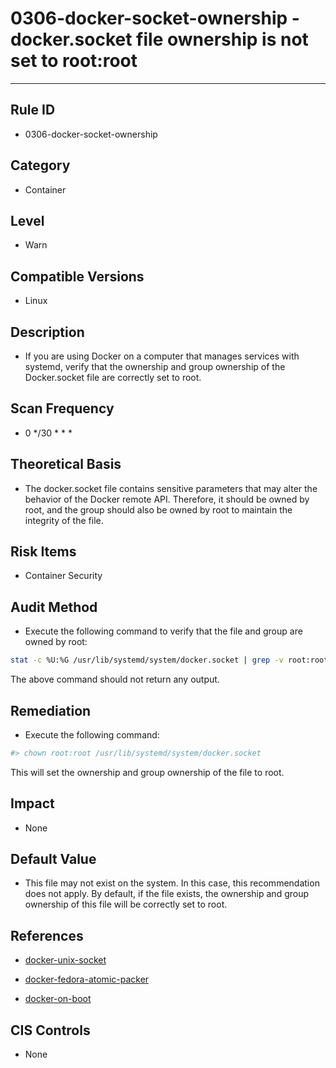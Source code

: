 # 0306-docker-socket-ownership - docker.socket file ownership is not set to root:root
---

## Rule ID

- 0306-docker-socket-ownership


## Category

- Container


## Level

- Warn


## Compatible Versions

- Linux


## Description

- If you are using Docker on a computer that manages services with systemd, verify that the ownership and group ownership of the Docker.socket file are correctly set to root.


## Scan Frequency

- 0 */30 * * *


## Theoretical Basis

- The docker.socket file contains sensitive parameters that may alter the behavior of the Docker remote API. Therefore, it should be owned by root, and the group should also be owned by root to maintain the integrity of the file.


## Risk Items

- Container Security


## Audit Method

- Execute the following command to verify that the file and group are owned by root:

```bash
stat -c %U:%G /usr/lib/systemd/system/docker.socket | grep -v root:root
```
The above command should not return any output.


## Remediation

- Execute the following command:
```bash
#> chown root:root /usr/lib/systemd/system/docker.socket
```
This will set the ownership and group ownership of the file to root.


## Impact

- None


## Default Value

- This file may not exist on the system. In this case, this recommendation does not apply. By default, if the file exists, the ownership and group ownership of this file will be correctly set to root.


## References

- [docker-unix-socket](https://docs.docker.com/articles/basics/#bind-docker-to-another-hostport-or-a-unix-socket)

- [docker-fedora-atomic-packer](https://github.com/YungSang/fedora-atomic-packer/blob/master/oem/docker.socket)

- [docker-on-boot](http://daviddaeschler.com/2014/12/14/centos-7rhel-7-and-docker-containers-on-boot/)


## CIS Controls

- None